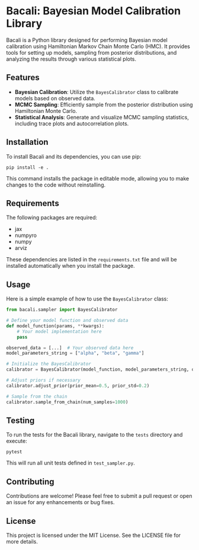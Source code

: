 # Bacali: Bayesian Model Calibration Library

Bacali is a Python library designed for performing Bayesian model calibration using Hamiltonian Markov Chain Monte Carlo (HMC). It provides tools for setting up models, sampling from posterior distributions, and analyzing the results through various statistical plots.

## Features

- **Bayesian Calibration**: Utilize the `BayesCalibrator` class to calibrate models based on observed data.
- **MCMC Sampling**: Efficiently sample from the posterior distribution using Hamiltonian Monte Carlo.
- **Statistical Analysis**: Generate and visualize MCMC sampling statistics, including trace plots and autocorrelation plots.

## Installation

To install Bacali and its dependencies, you can use pip:

```
pip install -e .
```

This command installs the package in editable mode, allowing you to make changes to the code without reinstalling.

## Requirements

The following packages are required:

- jax
- numpyro
- numpy
- arviz

These dependencies are listed in the `requirements.txt` file and will be installed automatically when you install the package.

## Usage

Here is a simple example of how to use the `BayesCalibrator` class:

```python
from bacali.sampler import BayesCalibrator

# Define your model function and observed data
def model_function(params, **kwargs):
    # Your model implementation here
    pass

observed_data = [...]  # Your observed data here
model_parameters_string = ["alpha", "beta", "gamma"]

# Initialize the BayesCalibrator
calibrator = BayesCalibrator(model_function, model_parameters_string, observed_data)

# Adjust priors if necessary
calibrator.adjust_prior(prior_mean=0.5, prior_std=0.2)

# Sample from the chain
calibrator.sample_from_chain(num_samples=1000)
```

## Testing

To run the tests for the Bacali library, navigate to the `tests` directory and execute:

```
pytest
```

This will run all unit tests defined in `test_sampler.py`.

## Contributing

Contributions are welcome! Please feel free to submit a pull request or open an issue for any enhancements or bug fixes.

## License

This project is licensed under the MIT License. See the LICENSE file for more details.